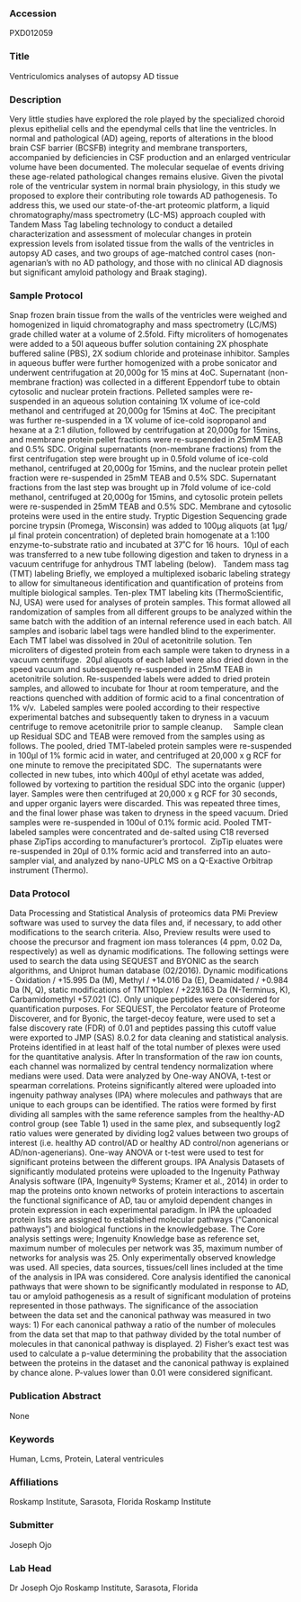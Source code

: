 ### Accession
PXD012059

### Title
Ventriculomics analyses of autopsy AD tissue

### Description
Very little studies have explored the role played by the specialized choroid plexus epithelial cells and the ependymal cells that line the ventricles. In normal and pathological (AD) ageing, reports of alterations in the blood brain CSF barrier (BCSFB) integrity and membrane transporters, accompanied by deficiencies in CSF production and an enlarged ventricular volume have been documented. The molecular sequelae of events driving these age-related pathological changes remains elusive. Given the pivotal role of the ventricular system in normal brain physiology, in this study we proposed to explore their contributing role towards AD pathogenesis. To address this, we used our state-of-the-art proteomic platform, a liquid chromatography/mass spectrometry (LC-MS) approach coupled with Tandem Mass Tag labeling technology to conduct a detailed characterization and assessment of molecular changes in protein expression levels from isolated tissue from the walls of the ventricles in autopsy AD cases, and two groups of age-matched control cases (non-agenarian’s with no AD pathology, and those with no clinical AD diagnosis but significant amyloid pathology and Braak staging).

### Sample Protocol
Snap frozen brain tissue from the walls of the ventricles were weighed and homogenized in liquid chromatography and mass spectrometry (LC/MS) grade chilled water at a volume of 2.5fold. Fifty microliters of homogenates were added to a 50l aqueous buffer solution containing 2X phosphate buffered saline (PBS), 2X sodium chloride and proteinase inhibitor. Samples in aqueous buffer were further homogenized with a probe sonicator and underwent centrifugation at 20,000g for 15 mins at 4oC. Supernatant (non-membrane fraction) was collected in a different Eppendorf tube to obtain cytosolic and nuclear protein fractions. Pelleted samples were re-suspended in an aqueous solution containing 1X volume of ice-cold methanol and centrifuged at 20,000g for 15mins at 4oC. The precipitant was further re-suspended in a 1X volume of ice-cold isopropanol and hexane at a 2:1 dilution, followed by centrifugation at 20,000g for 15mins, and membrane protein pellet fractions were re-suspended in 25mM TEAB and 0.5% SDC. Original supernatants (non-membrane fractions) from the first centrifugation step were brought up in 0.5fold volume of ice-cold methanol, centrifuged at 20,000g for 15mins, and the nuclear protein pellet fraction were re-suspended in 25mM TEAB and 0.5% SDC. Supernatant fractions from the last step was brought up in 7fold volume of ice-cold methanol, centrifuged at 20,000g for 15mins, and cytosolic protein pellets were re-suspended in 25mM TEAB and 0.5% SDC. Membrane and cytosolic proteins were used in the entire study.  Tryptic Digestion Sequencing grade porcine trypsin (Promega, Wisconsin) was added to 100µg aliquots (at 1µg/µl final protein concentration) of depleted brain homogenate at a 1:100 enzyme-to-substrate ratio and incubated at 37˚C for 16 hours.  10µl of each was transferred to a new tube following digestion and taken to dryness in a vacuum centrifuge for anhydrous TMT labeling (below).   Tandem mass tag (TMT) labeling Briefly, we employed a multiplexed isobaric labeling strategy to allow for simultaneous identification and quantification of proteins from multiple biological samples. Ten-plex TMT labeling kits (ThermoScientific, NJ, USA) were used for analyses of protein samples. This format allowed all randomization of samples from all different groups to be analyzed within the same batch with the addition of an internal reference used in each batch. All samples and isobaric label tags were handled blind to the experimenter. Each TMT label was dissolved in 20ul of acetonitrile solution. Ten microliters of digested protein from each sample were taken to dryness in a vacuum centrifuge.  20µl aliquots of each label were also dried down in the speed vacuum and subsequently re-suspended in 25mM TEAB in acetonitrile solution. Re-suspended labels were added to dried protein samples, and allowed to incubate for 1hour at room temperature, and the reactions quenched with addition of formic acid to a final concentration of 1% v/v.  Labeled samples were pooled according to their respective experimental batches and subsequently taken to dryness in a vacuum centrifuge to remove acetonitrile prior to sample cleanup.     Sample clean up Residual SDC and TEAB were removed from the samples using as follows. The pooled, dried TMT-labeled protein samples were re-suspended in 100µl of 1% formic acid in water, and centrifuged at 20,000 x g RCF for one minute to remove the precipitated SDC.  The supernatants were collected in new tubes, into which 400µl of ethyl acetate was added, followed by vortexing to partition the residual SDC into the organic (upper) layer. Samples were then centrifuged at 20,000 x g RCF for 30 seconds, and upper organic layers were discarded. This was repeated three times, and the final lower phase was taken to dryness in the speed vacuum. Dried samples were re-suspended in 100ul of 0.1% formic acid. Pooled TMT-labeled samples were concentrated and de-salted using C18 reversed phase ZipTips according to manufacturer’s prortocol.  ZipTip eluates were re-suspended in 20µl of 0.1% formic acid and transferred into an auto-sampler vial, and analyzed by nano-UPLC MS on a Q-Exactive Orbitrap instrument (Thermo).

### Data Protocol
Data Processing and Statistical Analysis of proteomics data                PMi Preview software was used to survey the data files and, if necessary, to add other modifications to the search criteria. Also, Preview results were used to choose the precursor and fragment ion mass tolerances (4 ppm, 0.02 Da, respectively) as well as dynamic modifications. The following settings were used to search the data using SEQUEST and BYONIC as the search algorithms, and Uniprot human database (02/2016).  Dynamic modifications - Oxidation / +15.995 Da (M), Methyl / +14.016 Da (E), Deamidated / +0.984 Da (N, Q), static modifications of TMT10plex / +229.163 Da (N-Terminus, K), Carbamidomethyl +57.021 (C).  Only unique peptides were considered for quantification purposes. For SEQUEST, the Percolator feature of Proteome Discoverer, and for Byonic, the target-decoy feature, were used to set a false discovery rate (FDR) of 0.01 and peptides passing this cutoff value were exported to JMP (SAS) 8.0.2 for data cleaning and statistical analysis. Proteins identified in at least half of the total number of plexes were used for the quantitative analysis. After ln transformation of the raw ion counts, each channel was normalized by central tendency normalization where medians were used. Data were analyzed by One-way ANOVA, t-test or spearman correlations. Proteins significantly altered were uploaded into ingenuity pathway analyses (IPA) where molecules and pathways that are unique to each groups can be identified. The ratios were formed by first dividing all samples with the same reference samples from the healthy-AD control group (see Table 1) used in the same plex, and subsequently log2 ratio values were generated by dividing log2 values between two groups of interest (i.e. healthy AD control/AD or healthy AD control/non agenerians or AD/non-agenerians). One-way ANOVA or t-test were used to test for significant proteins between the different groups.   IPA Analysis  Datasets of significantly modulated proteins were uploaded to the Ingenuity Pathway Analysis software (IPA, Ingenuity® Systems; Kramer et al., 2014) in order to map the proteins onto known networks of protein interactions to ascertain the functional significance of AD, tau or amyloid dependent changes in protein expression in each experimental paradigm.  In IPA the uploaded protein lists are assigned to established molecular pathways (“Canonical pathways”) and biological functions in the knowledgebase.  The Core analysis settings were; Ingenuity Knowledge base as reference set, maximum number of molecules per network was 35, maximum number of networks for analysis was 25. Only experimentally observed knowledge was used. All species, data sources, tissues/cell lines included at the time of the analysis in IPA was considered.   Core analysis identified the canonical pathways that were shown to be significantly modulated in response to AD, tau or amyloid pathogenesis as a result of significant modulation of proteins represented in those pathways.  The significance of the association between the data set and the canonical pathway was measured in two ways: 1) For each canonical pathway a ratio of the number of molecules from the data set that map to that pathway divided by the total number of molecules in that canonical pathway is displayed. 2) Fisher’s exact test was used to calculate a p-value determining the probability that the association between the proteins in the dataset and the canonical pathway is explained by chance alone. P-values lower than 0.01 were considered significant.

### Publication Abstract
None

### Keywords
Human, Lcms, Protein, Lateral ventricules

### Affiliations
Roskamp Institute, Sarasota, Florida
Roskamp Institute

### Submitter
Joseph Ojo

### Lab Head
Dr Joseph Ojo
Roskamp Institute, Sarasota, Florida


